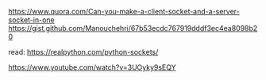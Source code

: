 https://www.quora.com/Can-you-make-a-client-socket-and-a-server-socket-in-one
https://gist.github.com/Manouchehri/67b53ecdc767919dddf3ec4ea8098b20

read:
https://realpython.com/python-sockets/

https://www.youtube.com/watch?v=3UOyky9sEQY
